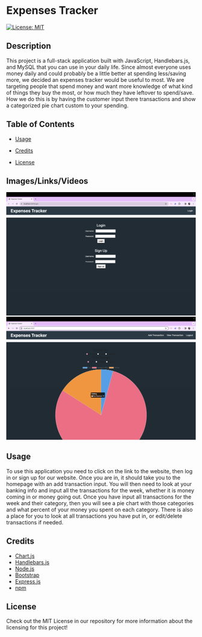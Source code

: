 # Expenses Tracker
[![License: MIT](https://img.shields.io/badge/License-MIT-yellow.svg)](https://opensource.org/licenses/MIT)

## Description
This project is a full-stack application built with JavaScript, Handlebars.js, and MySQL that you can use in your daily life. Since almost everyone uses money daily and could probably be a little better at spending less/saving more, we decided an expenses tracker would be useful to most. We are targeting people that spend money and want more knowledge of what kind of things they buy the most, or how much they have leftover to spend/save. How we do this is by having the customer input there transactions and show a categorized pie chart custom to your spending.

## Table of Contents
- [Usage](#usage)

- [Credits](#credits)

- [License](#license)

## Images/Links/Videos
![login](./assets/login-example.png)
![alt text](./assets/homepage-example.png)

## Usage
To use this application you need to click on the link to the website, then log in or sign up for our website. Once you are in, it should take you to the homepage with an add transaction input. You will then need to look at your banking info and input all the transactions for the week, whether it is money coming in or money going out. Once you have input all transactions for the week and their category, then you will see a pie chart with those categories and what percent of your money you spent on each category. There is also a place for you to look at all transactions you have put in, or edit/delete transactions if needed.

## Credits
- [Chart.js]( https://www.chartjs.org/)
- [Handlebars.js](https://handlebarsjs.com/)
- [Node.js](https://nodejs.org/en)
- [Bootstrap](https://getbootstrap.com/)
- [Express.js](https://expressjs.com/en/resources/template-engines.html)
- [npm](https://docs.npmjs.com/)

## License
Check out the MIT License in our repository for more information about the licensing for this project!